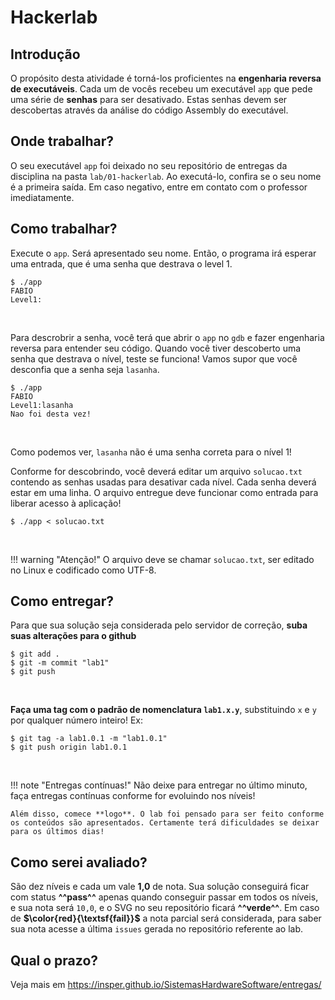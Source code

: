 # Hackerlab

## Introdução

O propósito desta atividade é torná-los proficientes na **engenharia reversa de executáveis**. Cada um de vocês recebeu um executável `app` que pede uma série de **senhas** para ser desativado. Estas senhas devem ser descobertas através da análise do código Assembly do executável.

## Onde trabalhar?

O seu executável `app` foi deixado no seu repositório de entregas da disciplina na pasta `lab/01-hackerlab`. Ao executá-lo, confira se o seu nome é a primeira saída. Em caso negativo, entre em contato com o professor imediatamente.

## Como trabalhar?

Execute o `app`. Será apresentado seu nome. Então, o programa irá esperar uma entrada, que é uma senha que destrava o level 1.

<div class="termy">

```console
$ ./app
FABIO
Level1:
```

</div>
<br>

Para descrobrir a senha, você terá que abrir o `app` no `gdb` e fazer engenharia reversa para entender seu código. Quando você tiver descoberto uma senha que destrava o nível, teste se funciona! Vamos supor que você desconfia que a senha seja `lasanha`. 

<div class="termy">

```console
$ ./app
FABIO
Level1:lasanha
Nao foi desta vez!
```

</div>
<br>

Como podemos ver, `lasanha` não é uma senha correta para o nível 1!

Conforme for descobrindo, você deverá editar um arquivo `solucao.txt` contendo as senhas usadas para desativar cada nível. Cada senha deverá estar em uma linha. O arquivo entregue deve funcionar como entrada para liberar acesso à aplicação!

<div class="termy">

```console
$ ./app < solucao.txt
```

</div>
<br>

!!! warning "Atenção!"
    O arquivo deve se chamar `solucao.txt`, ser editado no Linux e codificado como UTF-8.

## Como entregar?

Para que sua solução seja considerada pelo servidor de correção, **suba suas alterações para o github**

<div class="termy">

```console
$ git add .
$ git -m commit "lab1"
$ git push
```
</div>
<br>

**Faça uma tag com o padrão de nomenclatura `lab1.x.y`**, substituindo `x` e `y` por qualquer número inteiro! Ex:

<div class="termy">

```console
$ git tag -a lab1.0.1 -m "lab1.0.1"
$ git push origin lab1.0.1
```

</div>
<br>

!!! note "Entregas contínuas!"
    Não deixe para entregar no último minuto, faça entregas contínuas conforme for evoluindo nos níveis!

    Além disso, comece **logo**. O lab foi pensado para ser feito conforme os conteúdos são apresentados. Certamente terá dificuldades se deixar para os últimos dias!

## Como serei avaliado?

São dez níveis e cada um vale **1,0** de nota. Sua solução conseguirá ficar com status **^^pass^^** apenas quando conseguir passar em todos os níveis, e sua nota será `10,0`, e o SVG no seu repositório ficará **^^verde^^**. Em caso de  **$\color{red}{\textsf{fail}}$** a nota parcial será considerada, para saber sua nota acesse a última `issues` gerada no repositório referente ao lab.

## Qual o prazo?

Veja mais em https://insper.github.io/SistemasHardwareSoftware/entregas/